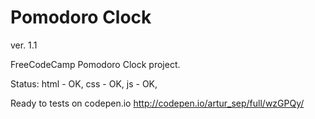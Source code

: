 # Pomodoro Clock

 ver. 1.1

FreeCodeCamp Pomodoro Clock project.

Status:
html - OK,
css - OK,
js - OK,

Ready to tests on codepen.io
http://codepen.io/artur_sep/full/wzGPQy/ 
